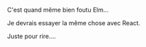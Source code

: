 C'est quand même bien foutu Elm...

Je devrais essayer la même chose avec React. 

Juste pour rire....
